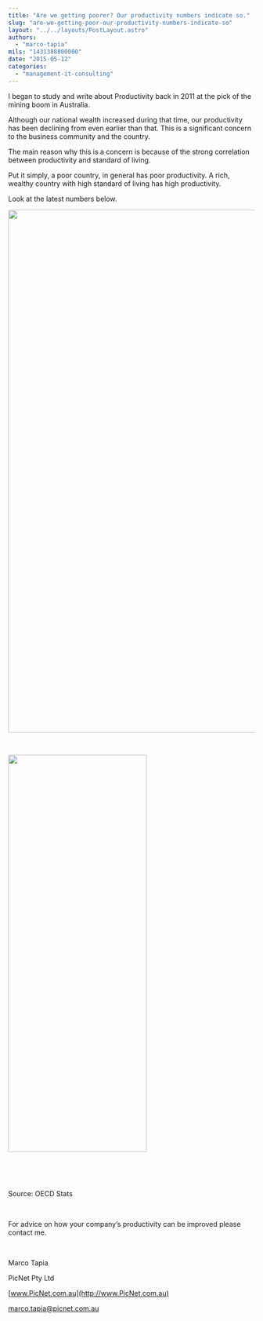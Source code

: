 ```yaml
---
title: "Are we getting poorer? Our productivity numbers indicate so."
slug: "are-we-getting-poor-our-productivity-numbers-indicate-so"
layout: "../../layouts/PostLayout.astro"
authors: 
  - "marco-tapia"
mils: "1431388800000"
date: "2015-05-12"
categories: 
  - "management-it-consulting"
---
```


I began to study and write about Productivity back in 2011 at the pick of the mining boom in Australia.

Although our national wealth increased during that time, our productivity has been declining from even earlier than that. This is a significant concern to the business community and the country.

The main reason why this is a concern is because of the strong correlation between productivity and standard of living.

Put it simply, a poor country, in general has poor productivity. A rich, wealthy country with high standard of living has high productivity.

Look at the latest numbers below.

<img src="/images/GDP-1.jpg" width=1162 height=1066  >

 

<img src="/images/GDP-2.jpg" width=283 height=810  >

 

 

Source: OECD Stats

 

For advice on how your company’s productivity can be improved please contact me.

 

Marco Tapia

PicNet Pty Ltd

[www.PicNet.com.au](http://www.PicNet.com.au)

[marco.tapia@picnet.com.au](mailto:marco.tapia@picnet.com.au)
